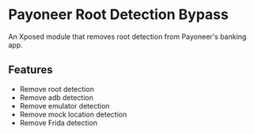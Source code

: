 # Payoneer Root Detection Bypass

An Xposed module that removes root detection from Payoneer's banking app.

## Features

- Remove root detection
- Remove adb detection
- Remove emulator detection
- Remove mock location detection
- Remove Frida detection
